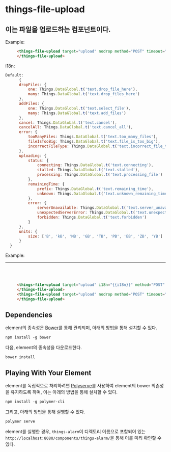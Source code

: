 # things-file-upload

## 이는 파일을 업로드하는 컴포넌트이다.


Example:

```html
     <things-file-upload target="upload" nodrop method="POST" timeout="300000" >
     </things-file-upload>
```
i18n:
```js
Default:
      {
      dropFiles: {
          one: Things.DataGlobal.t('text.drop_file_here'),
          many: Things.DataGlobal.t('text.drop_files_here')
      },
      addFiles: {
          one: Things.DataGlobal.t('text.select_file'),
          many: Things.DataGlobal.t('text.add_files')
      },
      cancel: Things.DataGlobal.t('text.cancel'),
      cancelAll: Things.DataGlobal.t('text.cancel_all'),
      error: {
          tooManyFiles: Things.DataGlobal.t('text.too_many_files'),
          fileIsTooBig: Things.DataGlobal.t('text.file_is_too_big'),
          incorrectFileType: Things.DataGlobal.t('text.incorrect_file_type')
      },
      uploading: {
          status: {
              connecting: Things.DataGlobal.t('text.connecting'),
              stalled: Things.DataGlobal.t('text.stalled'),
              processing: Things.DataGlobal.t('text.processing_file')
          },
          remainingTime: {
              prefix: Things.DataGlobal.t('text.remaining_time'),
              unknown: Things.DataGlobal.t('text.unknown_remaining_time')
          },
          error: {
              serverUnavailable: Things.DataGlobal.t('text.server_unavailable'),
              unexpectedServerError: Things.DataGlobal.t('text.unexpected_server_error'),
              forbidden: Things.DataGlobal.t('text.forbidden')
          }
      },
      units: {
          size: ['B', 'kB', 'MB', 'GB', 'TB', 'PB', 'EB', 'ZB', 'YB']
      }
  }

```
Example:


*****
</br></br>

```html
     <things-file-upload target="upload" i18n="{{i18n}}" method="POST" timeout="300000" >
     </things-file-upload>
     <things-file-upload target="upload" nodrop method="POST" timeout="300000" >
     </things-file-upload>
```

## Dependencies

element의 종속성은 [Bower](http://bower.io/)를 통해 관리되며, 아래의 방법을 통해 설치할 수 있다.

    npm install -g bower

다음, element의 종속성을 다운로드한다.

    bower install

## Playing With Your Element

element를 독립적으로 처리하려면 [Polyserve](https://github.com/PolymerLabs/polyserve)를 사용하여 element의 bower 의존성을 유지하도록 하며, 이는 아래의 방법을 통해 설치할 수 있다.

    npm install -g polymer-cli

그리고, 아래의 방법을 통해 실행할 수 있다.

    polymer serve

element를 실행한 경우, `things-alarm`이 디렉토리 이름으로 포함되어 있는 `http://localhost:8080/components/things-alarm/`을 통해 이를 미리 확인할 수 있다. 

